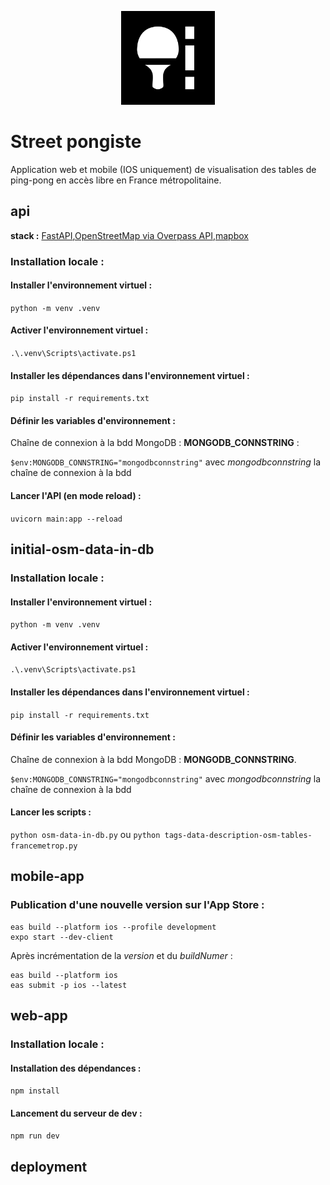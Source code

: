 <p align="center">
<img src="mobile-app/assets/icon.png" width=150  />
</p>

# Street pongiste

Application web et mobile (IOS uniquement) de visualisation des tables de ping-pong en accès libre en France métropolitaine.

## api

**stack :** [FastAPI](https://fastapi.tiangolo.com/),[OpenStreetMap via Overpass API](https://overpass-api.de/),[mapbox](https://www.mapbox.com/)

### Installation locale :

#### Installer l'environnement virtuel :

`python -m venv .venv`

#### Activer l'environnement virtuel :

`.\.venv\Scripts\activate.ps1`

#### Installer les dépendances dans l'environnement virtuel :

`pip install -r requirements.txt`

#### Définir les variables d'environnement :

Chaîne de connexion à la bdd MongoDB : **MONGODB_CONNSTRING** :

`$env:MONGODB_CONNSTRING="mongodbconnstring"` avec _mongodbconnstring_ la chaîne de connexion à la bdd

#### Lancer l'API (en mode reload) :

`uvicorn main:app --reload`

## initial-osm-data-in-db

### Installation locale :

#### Installer l'environnement virtuel :

`python -m venv .venv`

#### Activer l'environnement virtuel :

`.\.venv\Scripts\activate.ps1`

#### Installer les dépendances dans l'environnement virtuel :

`pip install -r requirements.txt`

#### Définir les variables d'environnement :

Chaîne de connexion à la bdd MongoDB : **MONGODB_CONNSTRING**.

`$env:MONGODB_CONNSTRING="mongodbconnstring"` avec _mongodbconnstring_ la chaîne de connexion à la bdd

#### Lancer les scripts :

`python osm-data-in-db.py` ou `python tags-data-description-osm-tables-francemetrop.py`

## mobile-app

### Publication d'une nouvelle version sur l'App Store :

```
eas build --platform ios --profile development
expo start --dev-client
```

Après incrémentation de la _version_ et du _buildNumer_ :

```
eas build --platform ios
eas submit -p ios --latest
```

## web-app

### Installation locale :

#### Installation des dépendances :

`npm install`

#### Lancement du serveur de dev :

`npm run dev`

## deployment
